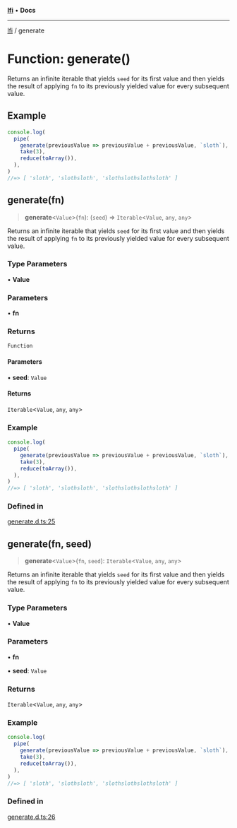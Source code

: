 [**lfi**](../readme.md) • **Docs**

---

[lfi](../globals.md) / generate

# Function: generate()

Returns an infinite iterable that yields `seed` for its first value and then
yields the result of applying `fn` to its previously yielded value for every
subsequent value.

## Example

```js
console.log(
  pipe(
    generate(previousValue => previousValue + previousValue, `sloth`),
    take(3),
    reduce(toArray()),
  ),
)
//=> [ 'sloth', 'slothsloth', 'slothslothslothsloth' ]
```

## generate(fn)

> **generate**\<`Value`\>(`fn`): (`seed`) => `Iterable`\<`Value`, `any`, `any`\>

Returns an infinite iterable that yields `seed` for its first value and then
yields the result of applying `fn` to its previously yielded value for every
subsequent value.

### Type Parameters

• **Value**

### Parameters

• **fn**

### Returns

`Function`

#### Parameters

• **seed**: `Value`

#### Returns

`Iterable`\<`Value`, `any`, `any`\>

### Example

```js
console.log(
  pipe(
    generate(previousValue => previousValue + previousValue, `sloth`),
    take(3),
    reduce(toArray()),
  ),
)
//=> [ 'sloth', 'slothsloth', 'slothslothslothsloth' ]
```

### Defined in

[generate.d.ts:25](https://github.com/TomerAberbach/lfi/blob/dd796c78d3ff68ae7bf4a0272b3cbeca688438e7/src/operations/generate.d.ts#L25)

## generate(fn, seed)

> **generate**\<`Value`\>(`fn`, `seed`): `Iterable`\<`Value`, `any`, `any`\>

Returns an infinite iterable that yields `seed` for its first value and then
yields the result of applying `fn` to its previously yielded value for every
subsequent value.

### Type Parameters

• **Value**

### Parameters

• **fn**

• **seed**: `Value`

### Returns

`Iterable`\<`Value`, `any`, `any`\>

### Example

```js
console.log(
  pipe(
    generate(previousValue => previousValue + previousValue, `sloth`),
    take(3),
    reduce(toArray()),
  ),
)
//=> [ 'sloth', 'slothsloth', 'slothslothslothsloth' ]
```

### Defined in

[generate.d.ts:26](https://github.com/TomerAberbach/lfi/blob/dd796c78d3ff68ae7bf4a0272b3cbeca688438e7/src/operations/generate.d.ts#L26)
